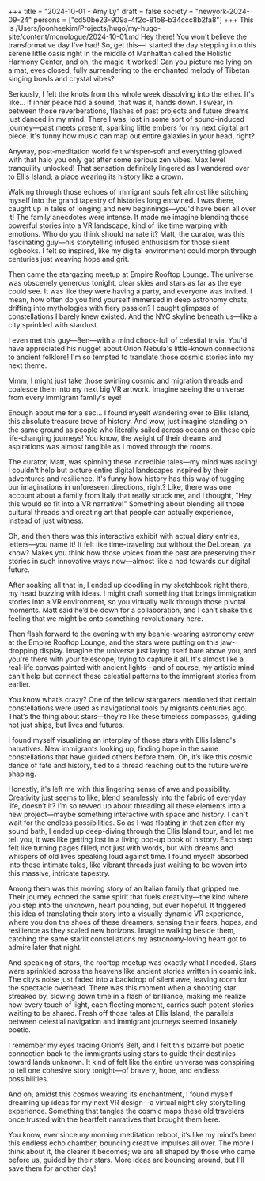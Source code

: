 +++
title = "2024-10-01 - Amy Ly"
draft = false
society = "newyork-2024-09-24"
persons = ["cd50be23-909a-4f2c-81b8-b34ccc8b2fa8"]
+++
This is /Users/joonheekim/Projects/hugo/my-hugo-site/content/monologue/2024-10-01.md
Hey there! You won't believe the transformative day I've had!
So, get this—I started the day stepping into this serene little oasis right in the middle of Manhattan called the Holistic Harmony Center, and oh, the magic it worked! Can you picture me lying on a mat, eyes closed, fully surrendering to the enchanted melody of Tibetan singing bowls and crystal vibes? 

Seriously, I felt the knots from this whole week dissolving into the ether. It's like... if inner peace had a sound, that was it, hands down. I swear, in between those reverberations, flashes of past projects and future dreams just danced in my mind. There I was, lost in some sort of sound-induced journey—past meets present, sparking little embers for my next digital art piece. It's funny how music can map out entire galaxies in your head, right?

Anyway, post-meditation world felt whisper-soft and everything glowed with that halo you only get after some serious zen vibes. Max level tranquility unlocked! That sensation definitely lingered as I wandered over to Ellis Island; a place wearing its history like a crown. 

Walking through those echoes of immigrant souls felt almost like stitching myself into the grand tapestry of histories long entwined. I was there, caught up in tales of longing and new beginnings—you'd have been all over it! The family anecdotes were intense. It made me imagine blending those powerful stories into a VR landscape, kind of like time warping with emotions. Who do you think should narrate it? Matt, the curator, was this fascinating guy—his storytelling infused enthusiasm for those silent logbooks. I felt so inspired, like my digital environment could morph through centuries just weaving hope and grit. 

Then came the stargazing meetup at Empire Rooftop Lounge. The universe was obscenely generous tonight, clear skies and stars as far as the eye could see. It was like they were having a party, and everyone was invited. I mean, how often do you find yourself immersed in deep astronomy chats, drifting into mythologies with fiery passion? I caught glimpses of constellations I barely knew existed. And the NYC skyline beneath us—like a city sprinkled with stardust. 

I even met this guy—Ben—with a mind chock-full of celestial trivia. You'd have appreciated his nugget about Orion Nebula's little-known connections to ancient folklore! I'm so tempted to translate those cosmic stories into my next theme.

Mmm, I might just take those swirling cosmic and migration threads and coalesce them into my next big VR artwork. Imagine seeing the universe from every immigrant family's eye!

Enough about me for a sec...
 I found myself wandering over to Ellis Island, this absolute treasure trove of history. And wow, just imagine standing on the same ground as people who literally sailed across oceans on these epic life-changing journeys! You know, the weight of their dreams and aspirations was almost tangible as I moved through the rooms.

The curator, Matt, was spinning these incredible tales—my mind was racing! I couldn't help but picture entire digital landscapes inspired by their adventures and resilience. It's funny how history has this way of tugging our imaginations in unforeseen directions, right? Like, there was one account about a family from Italy that really struck me, and I thought, "Hey, this would so fit into a VR narrative!" Something about blending all those cultural threads and creating art that people can actually experience, instead of just witness. 

Oh, and then there was this interactive exhibit with actual diary entries, letters—you name it! It felt like time-traveling but without the DeLorean, ya know? Makes you think how those voices from the past are preserving their stories in such innovative ways now—almost like a nod towards our digital future. 

After soaking all that in, I ended up doodling in my sketchbook right there, my head buzzing with ideas. I might draft something that brings immigration stories into a VR environment, so you virtually walk through those pivotal moments. Matt said he’d be down for a collaboration, and I can’t shake this feeling that we might be onto something revolutionary here.

Then flash forward to the evening with my beanie-wearing astronomy crew at the Empire Rooftop Lounge, and the stars were putting on this jaw-dropping display. Imagine the universe just laying itself bare above you, and you're there with your telescope, trying to capture it all. It's almost like a real-life canvas painted with ancient lights—and of course, my artistic mind can’t help but connect these celestial patterns to the immigrant stories from earlier.

You know what’s crazy? One of the fellow stargazers mentioned that certain constellations were used as navigational tools by migrants centuries ago. That’s the thing about stars—they’re like these timeless compasses, guiding not just ships, but lives and futures.

I found myself visualizing an interplay of those stars with Ellis Island's narratives. New immigrants looking up, finding hope in the same constellations that have guided others before them. Oh, it’s like this cosmic dance of fate and history, tied to a thread reaching out to the future we’re shaping. 

Honestly, it's left me with this lingering sense of awe and possibility. Creativity just seems to like, blend seamlessly into the fabric of everyday life, doesn’t it? I’m so revved up about threading all these elements into a new project—maybe something interactive with space and history. I can't wait for the endless possibilities.
So as I was floating in that zen after my sound bath, I ended up deep-diving through the Ellis Island tour, and let me tell you, it was like getting lost in a living pop-up book of history. Each step felt like turning pages filled, not just with words, but with dreams and whispers of old lives speaking loud against time. I found myself absorbed into these intimate tales, like vibrant threads just waiting to be woven into this massive, intricate tapestry. 

Among them was this moving story of an Italian family that gripped me. Their journey echoed the same spirit that fuels creativity—the kind where you step into the unknown, heart pounding, but ever hopeful. It triggered this idea of translating their story into a visually dynamic VR experience, where you don the shoes of these dreamers, sensing their fears, hopes, and resilience as they scaled new horizons. Imagine walking beside them, catching the same starlit constellations my astronomy-loving heart got to admire later that night.

And speaking of stars, the rooftop meetup was exactly what I needed. Stars were sprinkled across the heavens like ancient stories written in cosmic ink. The city’s noise just faded into a backdrop of silent awe, leaving room for the spectacle overhead. There was this moment when a shooting star streaked by, slowing down time in a flash of brilliance, making me realize how every touch of light, each fleeting moment, carries such potent stories waiting to be shared. Fresh off those tales at Ellis Island, the parallels between celestial navigation and immigrant journeys seemed insanely poetic. 

I remember my eyes tracing Orion’s Belt, and I felt this bizarre but poetic connection back to the immigrants using stars to guide their destinies toward lands unknown. It kind of felt like the entire universe was conspiring to tell one cohesive story tonight—of bravery, hope, and endless possibilities. 

And oh, amidst this cosmos weaving its enchantment, I found myself dreaming up ideas for my next VR design—a virtual night sky storytelling experience. Something that tangles the cosmic maps these old travelers once trusted with the heartfelt narratives that brought them here. 

You know, ever since my morning meditation reboot, it’s like my mind’s been this endless echo chamber, bouncing creative impulses all over. The more I think about it, the clearer it becomes; we are all shaped by those who came before us, guided by their stars.
More ideas are bouncing around, but I'll save them for another day!
